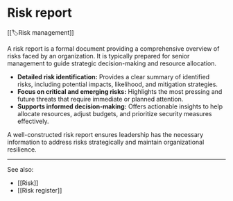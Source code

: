 
# Risk report

[[🏷️Risk management]]

A risk report is a formal document providing a comprehensive overview of risks faced by an organization. It is typically prepared for senior management to guide strategic decision-making and resource allocation.

- **Detailed risk identification:** Provides a clear summary of identified risks, including potential impacts, likelihood, and mitigation strategies.
- **Focus on critical and emerging risks:** Highlights the most pressing and future threats that require immediate or planned attention.
- **Supports informed decision-making:** Offers actionable insights to help allocate resources, adjust budgets, and prioritize security measures effectively.

A well-constructed risk report ensures leadership has the necessary information to address risks strategically and maintain organizational resilience.

---

See also:

- [[Risk]]
- [[Risk register]]